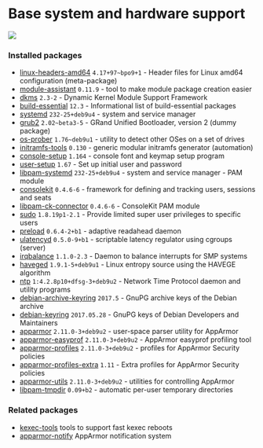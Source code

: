 # Base system and hardware support

[![](https://screenshots.debian.net/thumbnail-with-version/linux-headers-amd64/9001)](https://screenshots.debian.net/screenshot-with-version/linux-headers-amd64/9001)





### Installed packages

* [linux-headers-amd64](https://packages.debian.org/stretch/linux-headers-amd64) `4.17+97~bpo9+1` - Header files for Linux amd64 configuration (meta-package)
* [module-assistant](https://packages.debian.org/stretch/module-assistant) `0.11.9` - tool to make module package creation easier
* [dkms](https://packages.debian.org/stretch/dkms) `2.3-2` - Dynamic Kernel Module Support Framework
* [build-essential](https://packages.debian.org/stretch/build-essential) `12.3` - Informational list of build-essential packages
* [systemd](https://packages.debian.org/stretch/systemd) `232-25+deb9u4` - system and service manager
* [grub2](https://packages.debian.org/stretch/grub2) `2.02~beta3-5` - GRand Unified Bootloader, version 2 (dummy package)
* [os-prober](https://packages.debian.org/stretch/os-prober) `1.76~deb9u1` - utility to detect other OSes on a set of drives
* [initramfs-tools](https://packages.debian.org/stretch/initramfs-tools) `0.130` - generic modular initramfs generator (automation)
* [console-setup](https://packages.debian.org/stretch/console-setup) `1.164` - console font and keymap setup program
* [user-setup](https://packages.debian.org/stretch/user-setup) `1.67` - Set up initial user and password
* [libpam-systemd](https://packages.debian.org/stretch/libpam-systemd) `232-25+deb9u4` - system and service manager - PAM module
* [consolekit](https://packages.debian.org/stretch/consolekit) `0.4.6-6` - framework for defining and tracking users, sessions and seats
* [libpam-ck-connector](https://packages.debian.org/stretch/libpam-ck-connector) `0.4.6-6` - ConsoleKit PAM module
* [sudo](https://packages.debian.org/stretch/sudo) `1.8.19p1-2.1` - Provide limited super user privileges to specific users
* [preload](https://packages.debian.org/stretch/preload) `0.6.4-2+b1` - adaptive readahead daemon
* [ulatencyd](https://packages.debian.org/stretch/ulatencyd) `0.5.0-9+b1` - scriptable latency regulator using cgroups (server)
* [irqbalance](https://packages.debian.org/stretch/irqbalance) `1.1.0-2.3` - Daemon to balance interrupts for SMP systems
* [haveged](https://packages.debian.org/stretch/haveged) `1.9.1-5+deb9u1` - Linux entropy source using the HAVEGE algorithm
* [ntp](https://packages.debian.org/stretch/ntp) `1:4.2.8p10+dfsg-3+deb9u2` - Network Time Protocol daemon and utility programs
* [debian-archive-keyring](https://packages.debian.org/stretch/debian-archive-keyring) `2017.5` - GnuPG archive keys of the Debian archive
* [debian-keyring](https://packages.debian.org/stretch/debian-keyring) `2017.05.28` - GnuPG keys of Debian Developers and Maintainers
* [apparmor](https://packages.debian.org/stretch/apparmor) `2.11.0-3+deb9u2` - user-space parser utility for AppArmor
* [apparmor-easyprof](https://packages.debian.org/stretch/apparmor-easyprof) `2.11.0-3+deb9u2` - AppArmor easyprof profiling tool
* [apparmor-profiles](https://packages.debian.org/stretch/apparmor-profiles) `2.11.0-3+deb9u2` - profiles for AppArmor Security policies
* [apparmor-profiles-extra](https://packages.debian.org/stretch/apparmor-profiles-extra) `1.11` - Extra profiles for AppArmor Security policies
* [apparmor-utils](https://packages.debian.org/stretch/apparmor-utils) `2.11.0-3+deb9u2` - utilities for controlling AppArmor
* [libpam-tmpdir](https://packages.debian.org/stretch/libpam-tmpdir) `0.09+b2` - automatic per-user temporary directories

### Related packages

 * [kexec-tools](https://packages.debian.org/stretch/kexec-tools) tools to support fast kexec reboots
 * [apparmor-notify](https://packages.debian.org/stretch/apparmor-notify) AppArmor notification system
